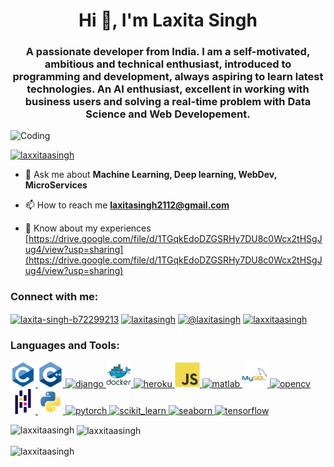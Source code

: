 <h1 align="center">Hi 👋, I'm Laxita Singh</h1>
<h3 align="center">A passionate developer from India. I am a self-motivated, ambitious and technical enthusiast, introduced to programming and development, always aspiring to learn latest technologies. An AI enthusiast, excellent in working with business users and solving a real-time problem with Data Science and Web Developement.</h3>


<img align="centre" alt="Coding" width="400" src="https://media2.giphy.com/media/v1.Y2lkPTc5MGI3NjExOTg0NTYzOWVjYjYyNzAwODNlNDI1NmYwZjYzMzM4NDkzNzJiNmZkZiZlcD12MV9pbnRlcm5hbF9naWZzX2dpZklkJmN0PXM/NgurY1o4z080Jfoyzw/giphy.gif">

<p align="left"> <a href="https://github.com/ryo-ma/github-profile-trophy"><img src="https://github-profile-trophy.vercel.app/?username=laxxitaasingh" alt="laxxitaasingh" /></a> </p>

- 💬 Ask me about **Machine Learning, Deep learning, WebDev, MicroServices**

- 📫 How to reach me **laxitasingh2112@gmail.com**

- 📄 Know about my experiences [https://drive.google.com/file/d/1TGqkEdoDZGSRHy7DU8c0Wcx2tHSgJug4/view?usp=sharing](https://drive.google.com/file/d/1TGqkEdoDZGSRHy7DU8c0Wcx2tHSgJug4/view?usp=sharing)

<h3 align="left">Connect with me:</h3>
<p align="left">
<a href="https://linkedin.com/in/laxita-singh-b72299213" target="blank"><img align="center" src="https://raw.githubusercontent.com/rahuldkjain/github-profile-readme-generator/master/src/images/icons/Social/linked-in-alt.svg" alt="laxita-singh-b72299213" height="30" width="40" /></a>
<a href="https://kaggle.com/laxitasingh" target="blank"><img align="center" src="https://raw.githubusercontent.com/rahuldkjain/github-profile-readme-generator/master/src/images/icons/Social/kaggle.svg" alt="laxitasingh" height="30" width="40" /></a>
<a href="https://medium.com/@laxitasingh2112" target="blank"><img align="center" src="https://raw.githubusercontent.com/rahuldkjain/github-profile-readme-generator/master/src/images/icons/Social/medium.svg" alt="@laxitasingh" height="30" width="40" /></a>
<a href="https://www.leetcode.com/laxxitaasingh" target="blank"><img align="center" src="https://raw.githubusercontent.com/rahuldkjain/github-profile-readme-generator/master/src/images/icons/Social/leet-code.svg" alt="laxxitaasingh" height="30" width="40" /></a>
</p>

<h3 align="left">Languages and Tools:</h3>
<p align="left"> <a href="https://www.cprogramming.com/" target="_blank" rel="noreferrer"> <img src="https://raw.githubusercontent.com/devicons/devicon/master/icons/c/c-original.svg" alt="c" width="40" height="40"/> </a> <a href="https://www.w3schools.com/cpp/" target="_blank" rel="noreferrer"> <img src="https://raw.githubusercontent.com/devicons/devicon/master/icons/cplusplus/cplusplus-original.svg" alt="cplusplus" width="40" height="40"/> </a> <a href="https://www.djangoproject.com/" target="_blank" rel="noreferrer"> <img src="https://cdn.worldvectorlogo.com/logos/django.svg" alt="django" width="40" height="40"/> </a> <a href="https://www.docker.com/" target="_blank" rel="noreferrer"> <img src="https://raw.githubusercontent.com/devicons/devicon/master/icons/docker/docker-original-wordmark.svg" alt="docker" width="40" height="40"/> </a> <a href="https://heroku.com" target="_blank" rel="noreferrer"> <img src="https://www.vectorlogo.zone/logos/heroku/heroku-icon.svg" alt="heroku" width="40" height="40"/> </a> <a href="https://developer.mozilla.org/en-US/docs/Web/JavaScript" target="_blank" rel="noreferrer"> <img src="https://raw.githubusercontent.com/devicons/devicon/master/icons/javascript/javascript-original.svg" alt="javascript" width="40" height="40"/> </a> <a href="https://www.mathworks.com/" target="_blank" rel="noreferrer"> <img src="https://upload.wikimedia.org/wikipedia/commons/2/21/Matlab_Logo.png" alt="matlab" width="40" height="40"/> </a> <a href="https://www.mysql.com/" target="_blank" rel="noreferrer"> <img src="https://raw.githubusercontent.com/devicons/devicon/master/icons/mysql/mysql-original-wordmark.svg" alt="mysql" width="40" height="40"/> </a> <a href="https://opencv.org/" target="_blank" rel="noreferrer"> <img src="https://www.vectorlogo.zone/logos/opencv/opencv-icon.svg" alt="opencv" width="40" height="40"/> </a> <a href="https://pandas.pydata.org/" target="_blank" rel="noreferrer"> <img src="https://raw.githubusercontent.com/devicons/devicon/2ae2a900d2f041da66e950e4d48052658d850630/icons/pandas/pandas-original.svg" alt="pandas" width="40" height="40"/> </a> <a href="https://www.python.org" target="_blank" rel="noreferrer"> <img src="https://raw.githubusercontent.com/devicons/devicon/master/icons/python/python-original.svg" alt="python" width="40" height="40"/> </a> <a href="https://pytorch.org/" target="_blank" rel="noreferrer"> <img src="https://www.vectorlogo.zone/logos/pytorch/pytorch-icon.svg" alt="pytorch" width="40" height="40"/> </a> <a href="https://scikit-learn.org/" target="_blank" rel="noreferrer"> <img src="https://upload.wikimedia.org/wikipedia/commons/0/05/Scikit_learn_logo_small.svg" alt="scikit_learn" width="40" height="40"/> </a> <a href="https://seaborn.pydata.org/" target="_blank" rel="noreferrer"> <img src="https://seaborn.pydata.org/_images/logo-mark-lightbg.svg" alt="seaborn" width="40" height="40"/> </a> <a href="https://www.tensorflow.org" target="_blank" rel="noreferrer"> <img src="https://www.vectorlogo.zone/logos/tensorflow/tensorflow-icon.svg" alt="tensorflow" width="40" height="40"/> </a> </p>

<p><img align="left" src="https://github-readme-stats.vercel.app/api/top-langs?username=laxxitaasingh&show_icons=true&locale=en&layout=compact" alt="laxxitaasingh" /></p>

<p>&nbsp;<img align="center" src="https://github-readme-stats.vercel.app/api?username=laxxitaasingh&show_icons=true&locale=en" alt="laxxitaasingh" /></p>

<p><img align="center" src="https://github-readme-streak-stats.herokuapp.com/?user=laxxitaasingh&" alt="laxxitaasingh" /></p>
